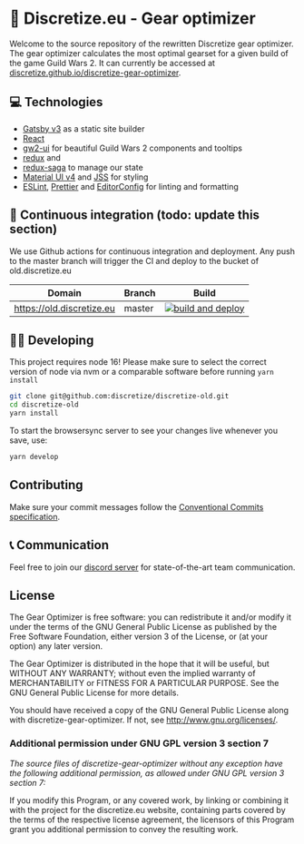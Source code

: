 # 🌌 Discretize.eu - Gear optimizer

Welcome to the source repository of the rewritten Discretize gear optimizer. The gear optimizer calculates the most optimal gearset for a given build of the game Guild Wars 2. It can currently be accessed at [discretize.github.io/discretize-gear-optimizer](https://discretize.github.io/discretize-gear-optimizer/).

## 💻 Technologies

- [Gatsby v3](https://www.gatsbyjs.org/) as a static site builder
- [React](https://reactjs.org/)
- [gw2-ui](https://github.com/ManuelHaag/gw2-ui) for beautiful Guild Wars 2 components and tooltips
- [redux](https://github.com/reduxjs/redux) and
- [redux-saga](https://github.com/redux-saga/redux-saga) to manage our state
- [Material UI v4](https://material-ui.com/) and [JSS](http://cssinjs.org) for styling
- [ESLint](https://github.com/eslint/eslint), [Prettier](https://github.com/prettier/prettier) and [EditorConfig](https://editorconfig.org/) for linting and formatting

## 🔄 Continuous integration (todo: update this section)

We use Github actions for continuous integration and deployment. Any push to the master branch will trigger the CI and deploy to the bucket of old.discretize.eu

| Domain                    | Branch | Build                                                                                                                                                                                             |
| ------------------------- | ------ | ------------------------------------------------------------------------------------------------------------------------------------------------------------------------------------------------- |
| https://old.discretize.eu | master | [![build and deploy](https://github.com/discretize/discretize-old/actions/workflows/build-deploy.yml/badge.svg)](https://github.com/discretize/discretize-old/actions/workflows/build-deploy.yml) |

## 👨‍💻 Developing

This project requires node 16! Please make sure to select the correct version of node via nvm or a comparable software before running `yarn install`

```sh
git clone git@github.com:discretize/discretize-old.git
cd discretize-old
yarn install
```

To start the browsersync server to see your changes live whenever you save, use:

```sh
yarn develop
```

## Contributing

Make sure your commit messages follow the [Conventional Commits specification](https://www.conventionalcommits.org/en/v1.0.0-beta.4/#summary).

## 📞 Communication

Feel free to join our [discord server](https://discord.gg/UDT2W6an2R) for state-of-the-art team communication.

## License

The Gear Optimizer is free software: you can redistribute it and/or modify
it under the terms of the GNU General Public License as published by
the Free Software Foundation, either version 3 of the License, or
(at your option) any later version.

The Gear Optimizer is distributed in the hope that it will be useful,
but WITHOUT ANY WARRANTY; without even the implied warranty of
MERCHANTABILITY or FITNESS FOR A PARTICULAR PURPOSE. See the
GNU General Public License for more details.

You should have received a copy of the GNU General Public License
along with discretize-gear-optimizer. If not, see <http://www.gnu.org/licenses/>.

### Additional permission under GNU GPL version 3 section 7

_The source files of discretize-gear-optimizer without any exception have
the following additional permission, as allowed under GNU GPL version 3
section 7:_

If you modify this Program, or any covered work, by linking or
combining it with the project for the discretize.eu website,
containing parts covered by the terms of the respective license agreement,
the licensors of this Program grant you additional permission to convey
the resulting work.
